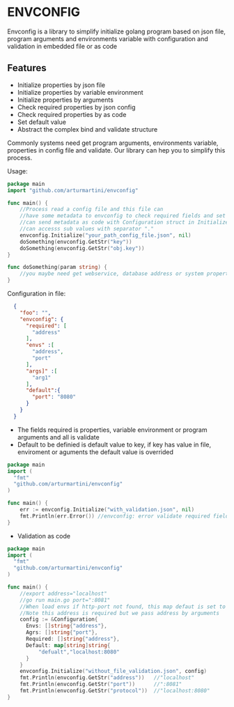   # ENVCONFIG
Envconfig is a library to simplify initialize golang program based on json file, program arguments and environments variable with configuration and validation in embedded file or as code

## Features 
* Initialize properties by json file  
* Initialize properties by variable environment
* Initialize properties by arguments
* Check required properties by json config
* Check required properties by as code
* Set default value
* Abstract the complex bind and validate structure

Commonly systems need get program arguments, environments variable, properties in config file
and validate. Our library can hep you to simplify this process.

Usage:
```go
package main
import "github.com/arturmartini/envconfig"

func main() {
    //Process read a config file and this file can
    //have some metadata to envconfig to check required fields and set default values
    //can send metadata as code with Configuration struct in Initialize func
    //can accesss sub values with separator "."
    envconfig.Initialize("your_path_config_file.json", nil)
    doSomething(envconfig.GetStr("key"))
    doSomething(envconfig.GetStr("obj.key"))
}

func doSomething(param string) {
    //you maybe need get webservice, database address or system property
}
```

Configuration in file:
```json
  {
    "foo": "",
    "envconfig": {
      "required": [
        "address"
      ],
      "envs" :[
        "address",
        "port"
      ],
      "args]" :[
        "arg1" 
      ],
      "default":{
        "port": "8080"
      }
    }
  }
```
* The fields required is properties, variable environment or program arguments and all is validate
* Default to be definied is default value to key, if key has value in file, enviroment or aguments the default value is overrided


```go
package main
import (
  "fmt"
  "github.com/arturmartini/envconfig"
)

func main() {
    err := envconfig.Initialize("with_validation.json", nil)
    fmt.Println(err.Error()) //envconfig: error validate required fields: [address]
}
```

* Validation as code
```go
package main
import (
  "fmt"
  "github.com/arturmartini/envconfig"
)

func main() {
    //export address="localhost"
    //go run main.go port=":8081"
    //When load envs if http-port not found, this map defaut is set to default value
    //Note this address is required but we pass address by arguments
    config := &Configuration{
      Envs: []string{"address"},
      Agrs: []string{"port"},
      Required: []string{"address"},
      Default: map[string]string{
          "defualt","localhost:8080"
      }
    }
    envconfig.Initialize("without_file_validation.json", config)
    fmt.Println(envconfig.GetStr("address"))   //"localhost"
    fmt.Println(envconfig.GetStr("port"))      //":8081"
    fmt.Println(envconfig.GetStr("protocol"))  //"localhost:8080"
}
```
